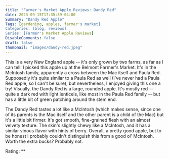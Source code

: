 ```yaml
---
title: "Farmer's Market Apple Reviews: Dandy Red"
date: 2023-09-15T17:35:59-04:00
Summary: "Dandy Red Apple"
Tags: [gardening, apples, farmer's market]
Categories: [blog, reviews]
Series: [Farmer's Market Apple Reviews]
DisableComments: false
draft: false
thumbnail: "images/dandy-red.jpeg"
---
```


This is a very New England apple -- it's only grown by two farms, as far as I can tell! I picked this apple up at the Belmont Farmer's Market. It's in the McIntosh family, apparently a cross between the Mac itself and Paula Red. Supposedly it's quite similar to a Paula Red as well (I've never had a Paula Red apple, so I can't be sure), but nevertheless, I enjoyed giving this one a try! Visually, the Dandy Red is a large, rounded apple. It's mostly red -- quite a dark red with light lenticels, like most in the Paula Red family -- but has a little bit of green patching around the stem end. 

The Dandy Red tastes a lot like a McIntosh (which makes sense, since one of its parents is the Mac itself and the other parent is a child of the Mac) but it's a little bit firmer. It's got smooth, fine-grained flesh with an almost velvety texture. The skin's slightly chewy like a McIntosh, and it has a similar vinous flavor with hints of berry. Overall, a pretty good apple, but to be honest I probably couldn't distinguish this from a good ol' McIntosh. Worth the extra bucks? Probably not.

Rating: **